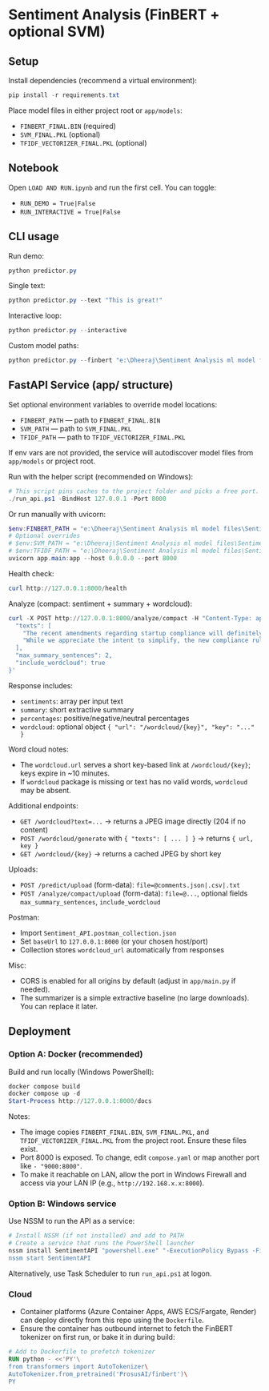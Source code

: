# Sentiment Analysis (FinBERT + optional SVM)

## Setup

Install dependencies (recommend a virtual environment):

```powershell
pip install -r requirements.txt
```

Place model files in either project root or `app/models`:

- `FINBERT_FINAL.BIN` (required)
- `SVM_FINAL.PKL` (optional)
- `TFIDF_VECTORIZER_FINAL.PKL` (optional)

## Notebook

Open `LOAD AND RUN.ipynb` and run the first cell. You can toggle:

- `RUN_DEMO = True|False`
- `RUN_INTERACTIVE = True|False`

## CLI usage

Run demo:

```powershell
python predictor.py
```

Single text:

```powershell
python predictor.py --text "This is great!"
```

Interactive loop:

```powershell
python predictor.py --interactive
```

Custom model paths:

```powershell
python predictor.py --finbert "e:\Dheeraj\Sentiment Analysis ml model files\Sentiment Analysis\FINBERT_FINAL.BIN" --svm "e:\Dheeraj\Sentiment Analysis ml model files\Sentiment Analysis\SVM_FINAL.PKL" --tfidf "e:\Dheeraj\Sentiment Analysis ml model files\Sentiment Analysis\TFIDF_VECTORIZER_FINAL.PKL"
```

## FastAPI Service (app/ structure)

Set optional environment variables to override model locations:

- `FINBERT_PATH` — path to `FINBERT_FINAL.BIN`
- `SVM_PATH` — path to `SVM_FINAL.PKL`
- `TFIDF_PATH` — path to `TFIDF_VECTORIZER_FINAL.PKL`

If env vars are not provided, the service will autodiscover model files from `app/models` or project root.

Run with the helper script (recommended on Windows):

```powershell
# This script pins caches to the project folder and picks a free port.
./run_api.ps1 -BindHost 127.0.0.1 -Port 8000
```

Or run manually with uvicorn:

```powershell
$env:FINBERT_PATH = "e:\Dheeraj\Sentiment Analysis ml model files\Sentiment Analysis\FINBERT_FINAL.BIN"
# Optional overrides
# $env:SVM_PATH = "e:\Dheeraj\Sentiment Analysis ml model files\Sentiment Analysis\SVM_FINAL.PKL"
# $env:TFIDF_PATH = "e:\Dheeraj\Sentiment Analysis ml model files\Sentiment Analysis\TFIDF_VECTORIZER_FINAL.PKL"
uvicorn app.main:app --host 0.0.0.0 --port 8000
```

Health check:

```powershell
curl http://127.0.0.1:8000/health
```

Analyze (compact: sentiment + summary + wordcloud):

```powershell
curl -X POST http://127.0.0.1:8000/analyze/compact -H "Content-Type: application/json" -d '{
  "texts": [
    "The recent amendments regarding startup compliance will definitely boost investor confidence.",
    "While we appreciate the intent to simplify, the new compliance rules create a significant burden for MSMEs."
  ],
  "max_summary_sentences": 2,
  "include_wordcloud": true
}'
```

Response includes:

- `sentiments`: array per input text
- `summary`: short extractive summary
- `percentages`: positive/negative/neutral percentages
- `wordcloud`: optional object `{ "url": "/wordcloud/{key}", "key": "..." }`

Word cloud notes:

- The `wordcloud.url` serves a short key-based link at `/wordcloud/{key}`; keys expire in ~10 minutes.
- If `wordcloud` package is missing or text has no valid words, `wordcloud` may be absent.

Additional endpoints:

- `GET /wordcloud?text=...` → returns a JPEG image directly (204 if no content)
- `POST /wordcloud/generate` with `{ "texts": [ ... ] }` → returns `{ url, key }`
- `GET /wordcloud/{key}` → returns a cached JPEG by short key

Uploads:

- `POST /predict/upload` (form-data): `file=@comments.json|.csv|.txt`
- `POST /analyze/compact/upload` (form-data): `file=@...`, optional fields `max_summary_sentences`, `include_wordcloud`

Postman:

- Import `Sentiment_API.postman_collection.json`
- Set `baseUrl` to `127.0.0.1:8000` (or your chosen host/port)
- Collection stores `wordcloud_url` automatically from responses

Misc:

- CORS is enabled for all origins by default (adjust in `app/main.py` if needed).
- The summarizer is a simple extractive baseline (no large downloads). You can replace it later.

## Deployment

### Option A: Docker (recommended)

Build and run locally (Windows PowerShell):

```powershell
docker compose build
docker compose up -d
Start-Process http://127.0.0.1:8000/docs
```

Notes:

- The image copies `FINBERT_FINAL.BIN`, `SVM_FINAL.PKL`, and `TFIDF_VECTORIZER_FINAL.PKL` from the project root. Ensure these files exist.
- Port 8000 is exposed. To change, edit `compose.yaml` or map another port like `- "9000:8000"`.
- To make it reachable on LAN, allow the port in Windows Firewall and access via your LAN IP (e.g., `http://192.168.x.x:8000`).

### Option B: Windows service

Use NSSM to run the API as a service:

```powershell
# Install NSSM (if not installed) and add to PATH
# Create a service that runs the PowerShell launcher
nssm install SentimentAPI "powershell.exe" "-ExecutionPolicy Bypass -File `"$(Resolve-Path .\run_api.ps1)`" -BindHost 0.0.0.0 -Port 8000
nssm start SentimentAPI
```

Alternatively, use Task Scheduler to run `run_api.ps1` at logon.

### Cloud

- Container platforms (Azure Container Apps, AWS ECS/Fargate, Render) can deploy directly from this repo using the `Dockerfile`.
- Ensure the container has outbound internet to fetch the FinBERT tokenizer on first run, or bake it in during build:

```dockerfile
# Add to Dockerfile to prefetch tokenizer
RUN python - <<'PY'\
from transformers import AutoTokenizer\
AutoTokenizer.from_pretrained('ProsusAI/finbert')\
PY
```
